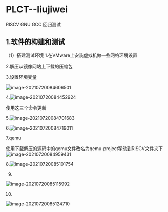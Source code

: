 # PLCT--liujiwei
RISCV GNU GCC 回归测试

## 1.软件的构建和测试
（1）搭建测试环境
1.在VMware上安装虚拟机做一些网络环境设置

2.解压从镜像网站上下载的压缩包

3.设置环境变量

![image-20210720084606501](C:\Users\liu\AppData\Roaming\Typora\typora-user-images\image-20210720084606501.png)

4.![image-20210720084452924](C:\Users\liu\AppData\Roaming\Typora\typora-user-images\image-20210720084452924.png)

使用这三个命令更新

5.![image-20210720084701683](C:\Users\liu\AppData\Roaming\Typora\typora-user-images\image-20210720084701683.png)

6.![image-20210720084719011](C:\Users\liu\AppData\Roaming\Typora\typora-user-images\image-20210720084719011.png)

7.qemu

使用下载解压的源码中的qemu文件改名为qemu-project移动到RISCV文件夹下![image-20210720084959431](C:\Users\liu\AppData\Roaming\Typora\typora-user-images\image-20210720084959431.png)

8.![image-20210720085101754](C:\Users\liu\AppData\Roaming\Typora\typora-user-images\image-20210720085101754.png)

9.

![image-20210720085115992](C:\Users\liu\AppData\Roaming\Typora\typora-user-images\image-20210720085115992.png)

10.

![image-20210720085124710](C:\Users\liu\AppData\Roaming\Typora\typora-user-images\image-20210720085124710.png)




